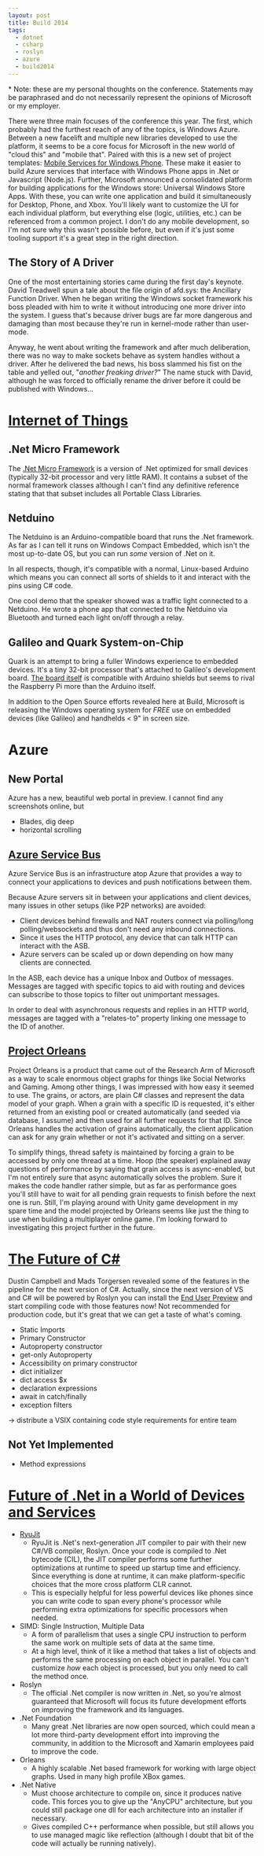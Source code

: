 ```yaml
---
layout: post
title: Build 2014
tags:
  - dotnet
  - csharp
  - roslyn
  - azure
  - build2014
---
```


\* Note: these are my personal thoughts on the conference. Statements may be
  paraphrased and do not necessarily represent the opinions of Microsoft or
  my employer.

There were three main focuses of the conference this year. The first, which
probably had the furthest reach of any of the topics, is Windows Azure. Between
a new facelift and multiple new libraries developed to use the platform, it
seems to be a core focus for Microsoft in the new world of "cloud this" and
"mobile that". Paired with this is a new set of project templates: [Mobile
Services for Windows Phone](http://azure.microsoft.com/en-us/documentation/articles/mobile-services-windows-phone-get-started/).
These make it easier to build Azure services that interface with Windows Phone
apps in .Net or Javascript (Node.js). Further, Microsoft announced a consolidated
platform for building applications for the Windows store: Universal Windows
Store Apps. With these, you can write one application and build it simultaneously
for Desktop, Phone, and Xbox. You'll likely want to customize the UI for each
individual platform, but everything else (logic, utilities, etc.) can be referenced
from a common project. I don't do any mobile development, so I'm not sure why
this wasn't possible before, but even if it's just some tooling support it's
a great step in the right direction.

The Story of A Driver
---------------------

One of the most entertaining stories came during the first day's keynote. 
David Treadwell spun a tale about the file origin of afd.sys: the Ancillary
Function Driver. When he began writing the Windows socket framework his boss
pleaded with him to write it without introducing one more driver into the system.
I guess that's because driver bugs are far more dangerous and damaging than most
because they're run in kernel-mode rather than user-mode.

Anyway, he went about writing the framework and after much deliberation, there
was no way to make sockets behave as system handles without a driver. After he
delivered the bad news, his boss slammed his fist on the table and yelled
out, "*another freaking driver?*" The name stuck with David, although he
was forced to officially rename the driver before it could be published with
Windows...

[Internet of Things](http://channel9.msdn.com/Events/Build/2014/2-511)
==================

.Net Micro Framework
--------------------

The [.Net Micro Framework](http://www.netmf.com/) is a version of .Net optimized
for small devices (typically 32-bit processor and very little RAM). It
contains a subset of the normal framework classes although I can't find any
definitive reference stating that that subset includes all Portable Class
Libraries.

Netduino
--------

The Netduino is an Arduino-compatible board that runs the .Net framework. As
far as I can tell it runs on Windows Compact Embedded, which isn't the most
up-to-date OS, but you can run *some* version of .Net on it.

In all respects, though, it's compatible with a normal, Linux-based Arduino which
means you can connect all sorts of shields to it and interact with the pins
using C# code.

One cool demo that the speaker showed was a traffic light connected to a
Netduino. He wrote a phone app that connected to the Netduino via Bluetooth and
turned each light on/off through a relay.

Galileo and Quark System-on-Chip
--------------------------------

Quark is an attempt to bring a fuller Windows experience to embedded devices.
It's a tiny 32-bit processor that's attached to Galileo's development board.
[The board itself](http://www.intel.com/content/www/us/en/do-it-yourself/galileo-maker-quark-board.html)
is compatible with Arduino shields but seems to rival the Raspberry Pi more
than the Arduino itself.

In addition to the Open Source efforts revealed here at Build, Microsoft is
releasing the Windows operating system for *FREE* use on embedded devices (like
Galileo) and handhelds < 9" in screen size.

Azure
=================

New Portal
----------

Azure has a new, beautiful web portal in preview. I cannot find any screenshots
online, but 

- Blades, dig deep
- horizontal scrolling

[Azure Service Bus](http://channel9.msdn.com/Events/Build/2014/3-635)
-----------------

Azure Service Bus is an infrastructure atop Azure that provides a way to
connect your applications to devices and push notifications between them.

Because Azure servers sit in between your applications and client devices, many 
issues in other setups (like P2P networks) are avoided:
  * Client devices behind firewalls and NAT routers connect via
    polling/long polling/websockets and thus don't need any inbound connections.
  * Since it uses the HTTP protocol, any device that can talk HTTP can interact
    with the ASB.
  * Azure servers can be scaled up or down depending on how many clients are
    connected.

In the ASB, each device has a unique Inbox and Outbox of messages. Messages are
tagged with specific topics to aid with routing and devices can subscribe to
those topics to filter out unimportant messages.

In order to deal with asynchronous requests and replies in an HTTP world,
messages are tagged with a "relates-to" property linking one message to the ID
of another. 

[Project Orleans](http://channel9.msdn.com/Events/Build/2014/3-641)
---------------

Project Orleans is a product that came out of the Research Arm of Microsoft as
a way to scale enormous object graphs for things like Social Networks and Gaming.
Among other things, I was impressed with how easy it seemed to use. The grains,
or actors, are plain C# classes and represent the data model of your graph.
When a grain with a specific ID is requested, it's either returned from an existing
pool or created automatically (and seeded via database, I assume) and then
used for all further requests for that ID. Since Orleans handles the activation
of grains automatically, the client application can ask for any grain whether
or not it's activated and sitting on a server.

To simplify things, thread safety is maintained by forcing a grain to be accessed
by only one thread at a time. Hoop (the speaker) explained away questions of
performance by saying that grain access is async-enabled, but I'm not entirely
sure that async automatically solves the problem. Sure it makes the code
handler rather simple, but as far as performance goes you'll still have to wait
for all pending grain requests to finish before the next one is run. Still,
I'm playing around with Unity game development in my spare time and the model
projected by Orleans seems like just the thing to use when building a multiplayer
online game. I'm looking forward to investigating this project further in the
future.

[The Future of C#](http://channel9.msdn.com/Events/Build/2014/2-577)
================

Dustin Campbell and Mads Torgersen revealed some
of the features in the pipeline for the next version of C#. Actually, since the
next version of VS and C# will be powered by Roslyn you can install the
[End User Preview](http://roslyn.codeplex.com/) and start compiling
code with those features now! Not recommended for production code, but it's
great that we can get a taste of what's coming.

- Static Imports
- Primary Constructor
- Autoproperty constructor
- get-only Autoproperty
- Accessibility on primary constructor
- dict initializer
- dict access $x
- declaration expressions
- await in catch/finally
- exception filters

-> distribute a VSIX containing code style requirements for entire team

Not Yet Implemented
--------

- Method expressions


[Future of .Net in a World of Devices and Services](http://channel9.msdn.com/Events/Build/2014/2-588)
=================================================

- [RyuJit](http://blogs.msdn.com/b/dotnet/archive/2013/09/30/ryujit-the-next-generation-jit-compiler.aspx)
  - RyuJit is .Net's next-generation JIT compiler to pair with their new C#/VB compiler, Roslyn.
    Once your code is compiled to .Net bytecode (CIL), the JIT compiler performs some further
    optimizations at runtime to speed up startup time and efficiency. Since everything
    is done at runtime, it can make platform-specific choices that the more cross platform
    CLR cannot.
  - This is especially helpful for less powerful devices like phones since you
    can write code to span every phone's processor while performing extra
    optimizations for specific processors when needed.
- SIMD: Single Instruction, Multiple Data
  - A form of parallelism that uses a single CPU instruction to perform the
    same work on multiple sets of data at the same time.
  - At a high level, think of it like a method that takes a list of objects and
    performs the same processing on each object in parallel. You can't customize
    *how* each object is processed, but you only need to call the method once.
- Roslyn
  - The official .Net compiler is now written *in* .Net, so you're almost
    guaranteed that Microsoft will focus its future development efforts on
    improving the framework and its languages.
- .Net Foundation
  - Many great .Net libraries are now open sourced, which could mean a lot more
    third-party development effort into improving the community, in addition to
    the Microsoft and Xamarin employees paid to improve the code.
- Orleans
  - A highly scalable .Net based framework for working with large object graphs.
    Used in many high profile XBox games.
- .Net Native
  - Must choose architecture to compile on, since it produces native code. This
    forces you to give up the "AnyCPU" architecture, but you could still package
    one dll for each architecture into an installer if necessary.
  - Gives compiled C++ performance when possible, but still allows you to use
    managed magic like reflection (although I doubt that bit of the code will
    actually be running natively).
